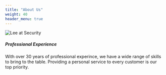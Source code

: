 ```yaml
---
title: "About Us"
weight: 40
header_menu: true
---
```


<!-- 
Neither embedded figure shortcode, nor Markdown hook were able to render image from asset. 
You would have to .Resouces.GetMatch via custom shortcode.
![Jane Doe](/images/asset-happy-ethnic-woman-sitting-at-table-with-laptop-3769021.jpg) 
-->
![Lee at Security](/images/security.jpg)


##### Professional Experience

With over 30 years of professional experince, we have a wide range of skills to bring to the table. Providing a personal service to every customer is our top priority.